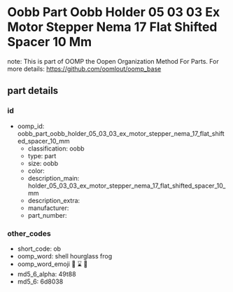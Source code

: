 # Oobb Part Oobb Holder 05 03 03 Ex Motor Stepper Nema 17 Flat Shifted Spacer 10 Mm  

note: This is part of OOMP the Oopen Organization Method For Parts. For more details: https://github.com/oomlout/oomp_base

##  part details





### id
* oomp_id: oobb_part_oobb_holder_05_03_03_ex_motor_stepper_nema_17_flat_shifted_spacer_10_mm
  * classification: oobb
  * type: part
  * size: oobb
  * color: 
  * description_main: holder_05_03_03_ex_motor_stepper_nema_17_flat_shifted_spacer_10_mm
  * description_extra: 
  * manufacturer: 
  * part_number: 

### other_codes
* short_code: ob
* oomp_word: shell hourglass frog
* oomp_word_emoji :shell: :hourglass: :frog:
* md5_6_alpha: 49t88
* md5_6: 6d8038